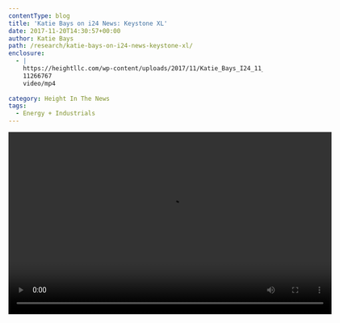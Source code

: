 ```yaml
---
contentType: blog
title: 'Katie Bays on i24 News: Keystone XL'
date: 2017-11-20T14:30:57+00:00
author: Katie Bays
path: /research/katie-bays-on-i24-news-keystone-xl/
enclosure:
  - |
    https://heightllc.com/wp-content/uploads/2017/11/Katie_Bays_I24_11_20_17.mp4
    11266767
    video/mp4
    
category: Height In The News
tags:
  - Energy + Industrials
---
```

<div style="width: 640px;" class="wp-video">
  <video class="wp-video-shortcode" id="video-990-2" width="640" height="361" preload="metadata" controls="controls"><source type="video/mp4" src="https://heightllc.com/wp-content/uploads/2017/11/Katie_Bays_I24_11_20_17.mp4?_=2" /><a href="https://heightllc.com/wp-content/uploads/2017/11/Katie_Bays_I24_11_20_17.mp4">https://heightllc.com/wp-content/uploads/2017/11/Katie_Bays_I24_11_20_17.mp4</a></video>
</div>
